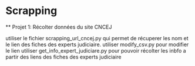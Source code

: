 # Scrapping

** Projet 1: Récolter données du site CNCEJ

utiliser le fichier scrapping_url_cncej.py qui permet de récuperer les nom et le lien des fiches des experts judiciaire.
utiliser modify_csv.py pour modifier le lien 
utiliser get_info_expert_judiciare.py pour pouvoir récolter les inbfo a partir des liens des fiches des experts judiciaire
